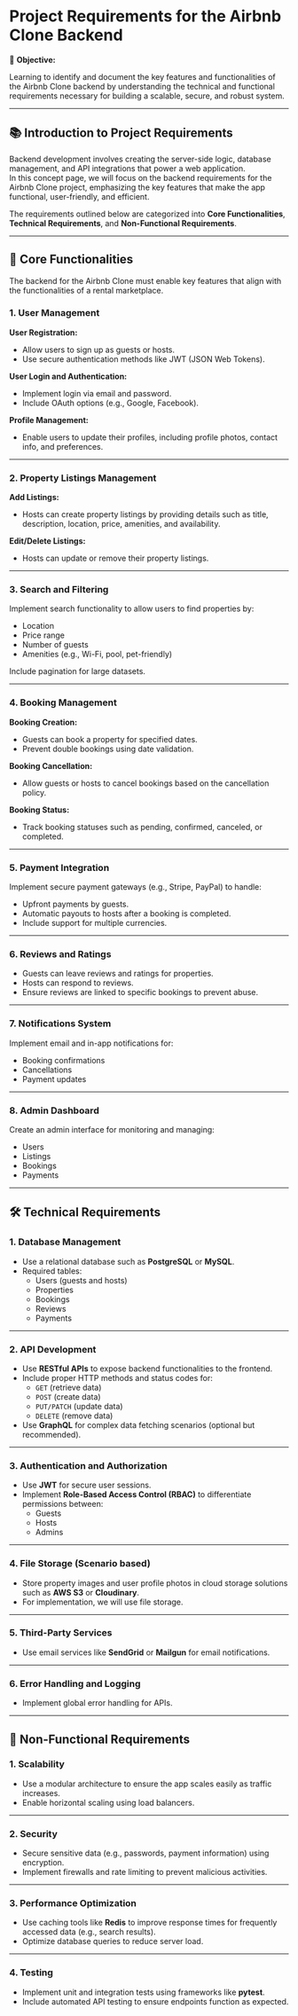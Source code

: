 # Project Requirements for the Airbnb Clone Backend

🎯 **Objective:**

Learning to identify and document the key features and functionalities of the Airbnb Clone backend by understanding the technical and functional requirements necessary for building a scalable, secure, and robust system.

---

## 📚 Introduction to Project Requirements

Backend development involves creating the server-side logic, database management, and API integrations that power a web application.  
In this concept page, we will focus on the backend requirements for the Airbnb Clone project, emphasizing the key features that make the app functional, user-friendly, and efficient.

The requirements outlined below are categorized into **Core Functionalities**, **Technical Requirements**, and **Non-Functional Requirements**.

---

## 🔑 Core Functionalities

The backend for the Airbnb Clone must enable key features that align with the functionalities of a rental marketplace.

### 1. User Management

**User Registration:**
- Allow users to sign up as guests or hosts.
- Use secure authentication methods like JWT (JSON Web Tokens).

**User Login and Authentication:**
- Implement login via email and password.
- Include OAuth options (e.g., Google, Facebook).

**Profile Management:**
- Enable users to update their profiles, including profile photos, contact info, and preferences.

---

### 2. Property Listings Management

**Add Listings:**
- Hosts can create property listings by providing details such as title, description, location, price, amenities, and availability.

**Edit/Delete Listings:**
- Hosts can update or remove their property listings.

---

### 3. Search and Filtering

Implement search functionality to allow users to find properties by:
- Location  
- Price range  
- Number of guests  
- Amenities (e.g., Wi-Fi, pool, pet-friendly)  

Include pagination for large datasets.

---

### 4. Booking Management

**Booking Creation:**
- Guests can book a property for specified dates.
- Prevent double bookings using date validation.

**Booking Cancellation:**
- Allow guests or hosts to cancel bookings based on the cancellation policy.

**Booking Status:**
- Track booking statuses such as pending, confirmed, canceled, or completed.

---

### 5. Payment Integration

Implement secure payment gateways (e.g., Stripe, PayPal) to handle:
- Upfront payments by guests.
- Automatic payouts to hosts after a booking is completed.
- Include support for multiple currencies.

---

### 6. Reviews and Ratings

- Guests can leave reviews and ratings for properties.  
- Hosts can respond to reviews.  
- Ensure reviews are linked to specific bookings to prevent abuse.

---

### 7. Notifications System

Implement email and in-app notifications for:
- Booking confirmations  
- Cancellations  
- Payment updates  

---

### 8. Admin Dashboard

Create an admin interface for monitoring and managing:
- Users  
- Listings  
- Bookings  
- Payments  

---

## 🛠️ Technical Requirements

### 1. Database Management
- Use a relational database such as **PostgreSQL** or **MySQL**.  
- Required tables:
  - Users (guests and hosts)
  - Properties
  - Bookings
  - Reviews
  - Payments

---

### 2. API Development
- Use **RESTful APIs** to expose backend functionalities to the frontend.  
- Include proper HTTP methods and status codes for:
  - `GET` (retrieve data)
  - `POST` (create data)
  - `PUT/PATCH` (update data)
  - `DELETE` (remove data)  
- Use **GraphQL** for complex data fetching scenarios (optional but recommended).

---

### 3. Authentication and Authorization
- Use **JWT** for secure user sessions.  
- Implement **Role-Based Access Control (RBAC)** to differentiate permissions between:
  - Guests  
  - Hosts  
  - Admins  

---

### 4. File Storage (Scenario based)
- Store property images and user profile photos in cloud storage solutions such as **AWS S3** or **Cloudinary**.  
- For implementation, we will use file storage.

---

### 5. Third-Party Services
- Use email services like **SendGrid** or **Mailgun** for email notifications.

---

### 6. Error Handling and Logging
- Implement global error handling for APIs.

---

## 🚀 Non-Functional Requirements

### 1. Scalability
- Use a modular architecture to ensure the app scales easily as traffic increases.
- Enable horizontal scaling using load balancers.

---

### 2. Security
- Secure sensitive data (e.g., passwords, payment information) using encryption.
- Implement firewalls and rate limiting to prevent malicious activities.

---

### 3. Performance Optimization
- Use caching tools like **Redis** to improve response times for frequently accessed data (e.g., search results).
- Optimize database queries to reduce server load.

---

### 4. Testing
- Implement unit and integration tests using frameworks like **pytest**.
- Include automated API testing to ensure endpoints function as expected.
